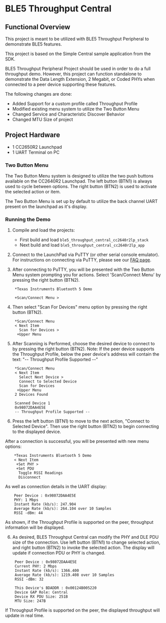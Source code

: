 BLE5 Throughput Central
=======================

## Functional Overview

This project is meant to be utilized with BLE5 Throughput Peripheral to demonstrate
BLE5 features.

This project is based on the Simple Central sample application from the SDK.

BLE5 Throughput Peripheral Project should be used in order to do a full
throughput demo. However, this project can function standalone to demonstrate
the Data Length Extension, 2 Megabit, or Coded PHYs when connected to a peer
device supporting these features.

The following changes are done:
- Added Support for a custom profile called Throughput Profile
- Modified existing menu system to utilize the Two Button Menu
- Changed Service and Characteristic Discover Behavior
- Changed MTU Size of project

## Project Hardware
- 1 CC2650R2 Launchpad
- 1 UART Terminal on PC

### Two Button Menu

The Two Button Menu system is designed to utilize the two push buttons available
on the CC2640R2 Launchpad. The left button (BTN1) is always used to cycle between options.
The right button (BTN2) is used to activate the selected action or item.

The Two Button Menu is set up by default to utilize the back channel UART present
on the launchpad as it's display.

### Running the Demo

1. Compile and load the projects:
    - First build and load `ble5_throughput_central_cc2640r2lp_stack`
    - Next build and load `ble5_throughput_central_cc2640r2lp_app`

2. Connect to the LaunchPad via PuTTY (or other serial console emulator). For
instructions on connecting via PuTTY, please see our [FAQ page](faq.md).

3. After connecting to PuTTY, you will be presented with the Two Button Menu system
prompting you for actions. Select 'Scan/Connect Menu' by pressing the right button (BTN2).

        *Texas Instruments Bluetooth 5 Demo

        +Scan/Connect Menu >

4. Then select "Scan For Devices" menu option by pressing the right button (BTN2).

        *Scan/Connect Menu
        < Next Item
          Scan for Devices >
         +Upper Menu

5. After Scanning is Performed, choose the desired device to connect to by pressing
the right button (BTN2). Note: If the peer device supports the Throughput Profile,
below the peer device's address will contain the text: "-- Throughput Profile Supported --"

        *Scan/Connect Menu
        < Next Item
          Select Next Device >
          Connect to Selected Device
          Scan for Devices
         +Upper Menu
        2 Devices Found

        Scanned Device 1
        0x98072DAA4E5E
        -- Throughput Profile Supported --

5. Press the left button (BTN1) to move to the next action, "Connect to Selected Device". Then
use the right button (BTN2) to begin connecting to the displayed device.

After a connection is successful, you will be presented with new menu options:

        *Texas Instruments Bluetooth 5 Demo
        < Next Item
         +Set PHY >
         +Set PDU
          Toggle RSSI Readings
          Disconnect

As well as connection details in the UART display:

        Peer Device : 0x98072DAA4E5E
        PHY: 1 Mbps
        Instant Rate (kb/s): 247.904
        Average Rate (kb/s): 264.104 over 10 Samples
        RSSI -dBm: 44

As shown, if the Throughput Profile is supported on the peer, throughput information will be displayed.

6. As desired, BLE5 Throughput Central can modify the PHY and DLE PDU size of the
connection. Use left button (BTN1) to change selected action, and right button (BTN2) to
invoke the selected action. The display will update if connection PDU or PHY is changed.

        Peer Device : 0x98072DAA4E5E
        Current PHY: 2 Mbps
        Instant Rate (kb/s): 1366.400
        Average Rate (kb/s): 1219.408 over 10 Samples
        RSSI -dBm: 32

        This Device's BDADDR : 0x00124B005220
        Device GAP Role: Central
        Device RX PDU Size: 251B
        MTU Size: 247B

If Throughput Profile is supported on the peer, the displayed throughput will update in
real time.